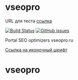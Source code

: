 # vseopro

URL для теста [ссылка](http://test.vseopro.ru/)

[![Build Status](https://travis-ci.org/vseopro/vseopro.svg?branch=master)](https://travis-ci.org/vseopro/vseopro)
[![GitHub issues](https://img.shields.io/github/issues/vseopro/vseopro.svg)](https://github.com/vseopro/vseopro/issues)

Portal SEO optimizers vseopro.ru

[Cсылка на иконочный шрифт](http://app.fontastic.me)
# vseopro
